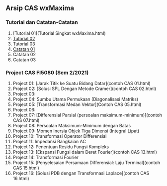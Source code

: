 ## Arsip CAS wxMaxima

### Tutorial dan Catatan-Catatan

1. [Tutorial 01](Tutorial Singkat wxMaxima.html)
3. [Tutorial 02](t-wx-integral.html) 
4. Tutorial 03
5. [Catatan 01](catatan-penggunaan-maxima.html)
6. Catatan 02
7. Catatan 03

### Project CAS FI5080 (Sem 2/2021)

1. Project 01: [Jarak Titik ke Suatu Bidang Datar](contoh CAS 01.html)
2. Project 02: [Solusi SPL Dengan Metode Cramer](contoh CAS 02.html)
3. Project 03: 
4. Project 04: Sumbu Utama Permukaan (Diagonalisasi Matriks)
5. Project 05: [Transformasi Medan Vektor](Contoh CAS 05.html)
6. Project 06:
7. Project 07: [Differensial Parsial (persoalan maksimum-minimum)](contoh CAS 07.html)
8. Project 08: Persoalan Maksimum-Minimum dengan Batas
9. Project 09: Momen Inersia Objek Tiga Dimensi (Integral Lipat)
10. Project 10: Transformasi Operator Differensial
11. Project 11: Impedansi Rangkaian AC
12. Project 12: Penentuan Residu Fungsi Kompleks
13. Project 13: [Ekspansi Fungsi dalam Deret Fourier](contoh CAS 13.html)
14. Project 14: Transformasi Fourier
15. Project 15: [Penyelesaian Persamaan Differensial: Laju Terminal](contoh CAS 15.html)
16. Project 16: [Solusi PDB dengan Transformasi Laplace](contoh CAS 16.html)
